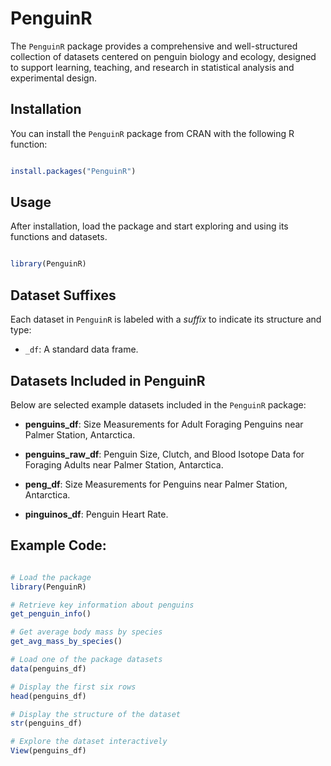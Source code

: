 # PenguinR

The `PenguinR` package provides a comprehensive and well-structured collection of datasets centered on penguin biology and ecology, designed to support learning, teaching, and research in statistical analysis and experimental design.  


## Installation

You can install the `PenguinR` package from CRAN with the following R function:

```R

install.packages("PenguinR")

```


## Usage

After installation, load the package and start exploring and using its functions and datasets.

```R

library(PenguinR)

```

## Dataset Suffixes

Each dataset in `PenguinR` is labeled with a *suffix* to indicate its structure and type:

- `_df`: A standard data frame.


## Datasets Included in PenguinR

Below are selected example datasets included in the `PenguinR` package:

- **penguins_df**: Size Measurements for Adult Foraging Penguins near Palmer Station, Antarctica.

- **penguins_raw_df**: Penguin Size, Clutch, and Blood Isotope Data for Foraging Adults near Palmer Station, Antarctica.

- **peng_df**: Size Measurements for Penguins near Palmer Station, Antarctica.

- **pinguinos_df**: Penguin Heart Rate.


## Example Code:

```R

# Load the package
library(PenguinR)

# Retrieve key information about penguins
get_penguin_info()

# Get average body mass by species
get_avg_mass_by_species()

# Load one of the package datasets
data(penguins_df)

# Display the first six rows
head(penguins_df)

# Display the structure of the dataset
str(penguins_df)

# Explore the dataset interactively
View(penguins_df)


```
